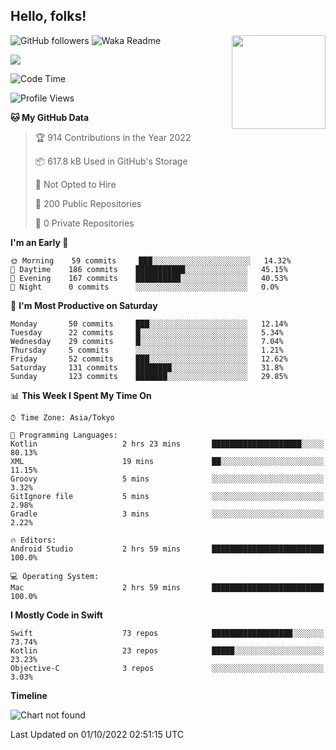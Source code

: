 ## Hello, folks! 

<p>
<img align="right" src="https://media.giphy.com/media/26ufdb3cYKwbRtYVW/giphy.gif" style="max-width:100%;" height="150px">
 
![GitHub followers](https://img.shields.io/github/followers/YamamotoDesu?label=Follow&style=social)
![Waka Readme](https://github.com/YamamotoDesu/YamamotoDesu/workflows/Waka%20Readme/badge.svg)

![](https://github-profile-summary-cards.vercel.app/api/cards/profile-details?username=YamamotoDesu&theme=vue)

<!--START_SECTION:waka-->
![Code Time](http://img.shields.io/badge/Code%20Time-207%20hrs%2025%20mins-blue)

![Profile Views](http://img.shields.io/badge/Profile%20Views-17-blue)

**🐱 My GitHub Data** 

> 🏆 914 Contributions in the Year 2022
 > 
> 📦 617.8 kB Used in GitHub's Storage 
 > 
> 🚫 Not Opted to Hire
 > 
> 📜 200 Public Repositories 
 > 
> 🔑 0 Private Repositories  
 > 
**I'm an Early 🐤** 

```text
🌞 Morning    59 commits     ███░░░░░░░░░░░░░░░░░░░░░░   14.32% 
🌆 Daytime    186 commits    ███████████░░░░░░░░░░░░░░   45.15% 
🌃 Evening    167 commits    ██████████░░░░░░░░░░░░░░░   40.53% 
🌙 Night      0 commits      ░░░░░░░░░░░░░░░░░░░░░░░░░   0.0%

```
📅 **I'm Most Productive on Saturday** 

```text
Monday       50 commits     ███░░░░░░░░░░░░░░░░░░░░░░   12.14% 
Tuesday      22 commits     █░░░░░░░░░░░░░░░░░░░░░░░░   5.34% 
Wednesday    29 commits     █░░░░░░░░░░░░░░░░░░░░░░░░   7.04% 
Thursday     5 commits      ░░░░░░░░░░░░░░░░░░░░░░░░░   1.21% 
Friday       52 commits     ███░░░░░░░░░░░░░░░░░░░░░░   12.62% 
Saturday     131 commits    ████████░░░░░░░░░░░░░░░░░   31.8% 
Sunday       123 commits    ███████░░░░░░░░░░░░░░░░░░   29.85%

```


📊 **This Week I Spent My Time On** 

```text
⌚︎ Time Zone: Asia/Tokyo

💬 Programming Languages: 
Kotlin                   2 hrs 23 mins       ████████████████████░░░░░   80.13% 
XML                      19 mins             ██░░░░░░░░░░░░░░░░░░░░░░░   11.15% 
Groovy                   5 mins              ░░░░░░░░░░░░░░░░░░░░░░░░░   3.32% 
GitIgnore file           5 mins              ░░░░░░░░░░░░░░░░░░░░░░░░░   2.98% 
Gradle                   3 mins              ░░░░░░░░░░░░░░░░░░░░░░░░░   2.22%

🔥 Editors: 
Android Studio           2 hrs 59 mins       █████████████████████████   100.0%

💻 Operating System: 
Mac                      2 hrs 59 mins       █████████████████████████   100.0%

```

**I Mostly Code in Swift** 

```text
Swift                    73 repos            ██████████████████░░░░░░░   73.74% 
Kotlin                   23 repos            █████░░░░░░░░░░░░░░░░░░░░   23.23% 
Objective-C              3 repos             ░░░░░░░░░░░░░░░░░░░░░░░░░   3.03%

```


**Timeline**

![Chart not found](https://raw.githubusercontent.com/YamamotoDesu/YamamotoDesu/main/charts/bar_graph.png) 


 Last Updated on 01/10/2022 02:51:15 UTC
<!--END_SECTION:waka-->



